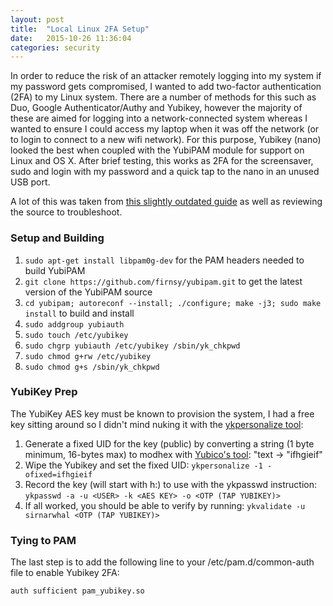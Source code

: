```yaml
---
layout: post
title:  "Local Linux 2FA Setup"
date:   2015-10-26 11:36:04
categories: security
---
```

In order to reduce the risk of an attacker remotely logging into my system if my password gets compromised, I wanted to add two-factor authentication (2FA) to my Linux system. 
There are a number of methods for this such as Duo, Google Authenticator/Authy and Yubikey, however the majority of these are aimed for logging into a network-connected system
whereas I wanted to ensure I could access my laptop when it was off the network (or to login to connect to a new wifi network). For this purpose, Yubikey (nano) looked the best
when coupled with the YubiPAM module for support on Linux and OS X. After brief testing, this works as 2FA for the screensaver, sudo and login with my password and a quick tap to 
the nano in an unused USB port.

A lot of this was taken from [this slightly outdated guide](https://blog.rootshell.be/2009/03/27/yubikey-authentication-on-linux/) as well as reviewing the source to troubleshoot.

### Setup and Building
1. ```sudo apt-get install libpam0g-dev``` for the PAM headers needed to build YubiPAM
2. ```git clone https://github.com/firnsy/yubipam.git``` to get the latest version of the YubiPAM source
3. ```cd yubipam; autoreconf --install; ./configure; make -j3; sudo make install``` to build and install
4. ```sudo addgroup yubiauth```
5. ```sudo touch /etc/yubikey```
6. ```sudo chgrp yubiauth /etc/yubikey /sbin/yk_chkpwd```
7. ```sudo chmod g+rw /etc/yubikey```
8. ```sudo chmod g+s /sbin/yk_chkpwd```

### YubiKey Prep
The YubiKey AES key must be known to provision the system, I had a free key sitting around so I didn't mind nuking it with the [ykpersonalize tool](https://www.yubico.com/products/services-software/personalization-tools/):

1. Generate a fixed UID for the key (public) by converting a string (1 byte minimum, 16-bytes max) to modhex with [Yubico's tool](https://demo.yubico.com/modhex.php): "text -> "ifhgieif"
2. Wipe the Yubikey and set the fixed UID: ```ykpersonalize -1 -ofixed=ifhgieif```
3. Record the key (will start with h:) to use with the ykpasswd instruction: ```ykpasswd -a -u <USER> -k <AES KEY> -o <OTP (TAP YUBIKEY)>```
4. If all worked, you should be able to verify by running: ```ykvalidate -u sirnarwhal <OTP (TAP YUBIKEY)>```

### Tying to PAM
The last step is to add the following line to your /etc/pam.d/common-auth file to enable Yubikey 2FA:

```auth sufficient pam_yubikey.so```